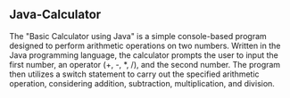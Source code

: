 ## Java-Calculator
The "Basic Calculator using Java" is a simple console-based program designed to perform arithmetic operations on two numbers. Written in the Java programming language, the calculator prompts the user to input the first number, an operator (+, -, *, /), and the second number. The program then utilizes a switch statement to carry out the specified arithmetic operation, considering addition, subtraction, multiplication, and division.
